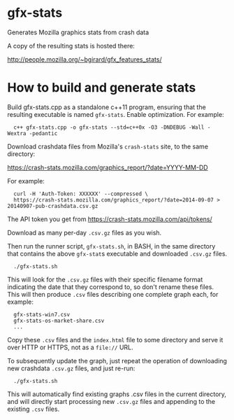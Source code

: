 gfx-stats
=========

Generates Mozilla graphics stats from crash data

A copy of the resulting stats is hosted there:

  http://people.mozilla.org/~bgirard/gfx_features_stats/

How to build and generate stats
===============================

Build gfx-stats.cpp as a standalone c++11 program, ensuring that the resulting executable is named `gfx-stats`. Enable optimization. For example:

```
  c++ gfx-stats.cpp -o gfx-stats --std=c++0x -O3 -DNDEBUG -Wall -Wextra -pedantic
```

Download crashdata files from Mozilla's `crash-stats` site, to the same directory:

  https://crash-stats.mozilla.com/graphics_report/?date=YYYY-MM-DD

For example:

```
  curl -H 'Auth-Token: XXXXXX' --compressed \
  https://crash-stats.mozilla.com/graphics_report/?date=2014-09-07 > 20140907-pub-crashdata.csv.gz
```

The API token you get from https://crash-stats.mozilla.com/api/tokens/

Download as many per-day `.csv.gz` files as you wish.

Then run the runner script, `gfx-stats.sh`, in BASH, in the same directory that contains the above `gfx-stat`s executable and downloaded `.csv.gz` files.

```
  ./gfx-stats.sh
```

This will look for the `.csv.gz` files with their specific filename format indicating the date that they correspond to, so don't rename these files. This will then produce `.csv` files describing one complete graph each, for example:

```
  gfx-stats-win7.csv
  gfx-stats-os-market-share.csv
  ...
```

Copy these `.csv` files and the `index.html` file to some directory and serve it over HTTP or HTTPS, not as a `file://` URL.

To subsequently update the graph, just repeat the operation of downloading new crashdata `.csv.gz` files, and just re-run:

```
  ./gfx-stats.sh
```

This will automatically find existing graphs .csv files in the current directory, and will directly start processing new `.csv.gz` files and appending to the existing `.csv` files.
